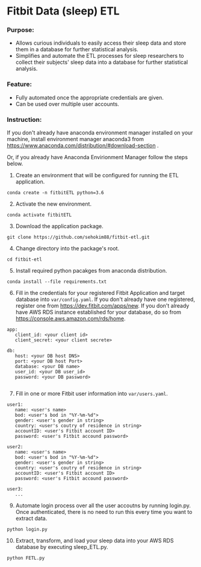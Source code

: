 # Fitbit Data (sleep) ETL


### Purpose:
- Allows curious individuals to easily access their sleep data and store them in a database for further statistical analysis.
- Simplifies and automate the ETL processes for sleep researchers to collect their subjects' sleep data into a database for further statistical analysis.


### Feature:
- Fully automated once the appropriate credentials are given. 
- Can be used over multiple user accounts.



### Instruction:
If you don't already have anaconda environment manager installed on your machine,
install environment manager anaconda3 from https://www.anaconda.com/distribution/#download-section . 

Or, if you already have Anaconda Envirionment Manager follow the steps below.

1. Create an environment that will be configured for running the ETL application. 

```
conda create -n fitbitETL python=3.6
```

2. Activate the new environment.

```
conda activate fitbitETL
```

3. Download the application package.

```
git clone https://github.com/sehokim88/fitbit-etl.git 
```

4. Change directory into the package's root.

```
cd fitbit-etl 
```

5. Install required python pacakges from anaconda distribution.

```
conda install --file requirements.txt
```

6. Fill in the credentials for your registered Fitbit Application and target database into ```var/config.yaml```.
   If you don't already have one registered, register one from https://dev.fitbit.com/apps/new. 
   If you don't already have AWS RDS instance established for your database, do so from https://console.aws.amazon.com/rds/home. 
```
app:
   client_id: <your client id>
   client_secret: <your client secrete>
   
db:
   host: <your DB host DNS>
   port: <your DB host Port>
   database: <your DB name>
   user_id: <your DB user_id>
   password: <your DB password>
   
```

7. Fill in one or more Fitbit user information into ```var/users.yaml```.
```
user1:
   name: <user's name>
   bod: <user's bod in "%Y-%m-%d">
   gender: <user's gender in string>
   country: <user's coutry of residence in string> 
   accountID: <user's Fitbit account ID>
   password: <user's Fitbit accound password>
   
user2:
   name: <user's name>
   bod: <user's bod in "%Y-%m-%d">
   gender: <user's gender in string>
   country: <user's coutry of residence in string> 
   accountID: <user's Fitbit account ID>
   password: <user's Fitbit accound password>
   
user3:
   ...
```

9. Automate login process over all the user accoutns by running login.py. 
   Once authenticated, there is no need to run this every time you want to extract data. 

```
python login.py 
```

10. Extract, transform, and load your sleep data into your AWS RDS database by executing sleep_ETL.py. 

```
python FETL.py
```



